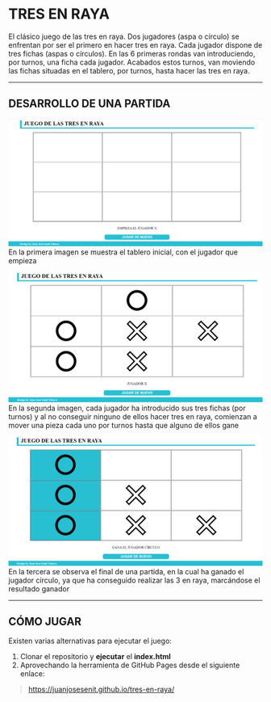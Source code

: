# TRES EN RAYA

El clásico juego de las tres en raya. Dos jugadores (aspa o círculo) se enfrentan por ser el primero en hacer tres en raya. Cada jugador dispone de tres fichas (aspas o círculos). En las 6 primeras rondas van introduciendo, por turnos, una ficha cada jugador. Acabados estos turnos, van moviendo las fichas situadas en el tablero, por turnos, hasta hacer las tres en raya.
___
## DESARROLLO DE UNA PARTIDA
![img1](./assets/imgmd/img1.png)
En la primera imagen se muestra el tablero inicial, con el jugador que empieza

![img2](./assets/imgmd/img2.png)
En la segunda imagen, cada jugador ha introducido sus tres fichas (por turnos) y al no conseguir ninguno de ellos hacer tres en raya, comienzan a mover una pieza cada uno por turnos hasta que alguno de ellos gane

![img2](./assets/imgmd/img3.png)
En la tercera se observa el final de una partida, en la cual ha ganado el jugador círculo, ya que ha conseguido realizar las 3 en raya, marcándose el resultado ganador
___
## CÓMO JUGAR
Existen varias alternativas para ejecutar el juego:
1. Clonar el repositorio y **ejecutar** el **index.html**
2. Aprovechando la herramienta de GitHub Pages desde el siguiente enlace:

> https://juanjosesenit.github.io/tres-en-raya/